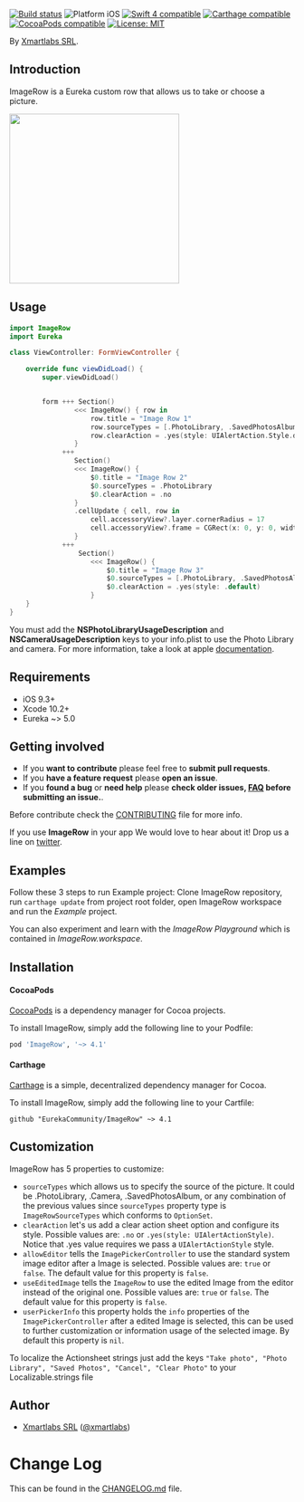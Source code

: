 <p align="left">
<a href="https://travis-ci.org/EurekaCommunity/ImageRow"><img src="https://travis-ci.org/EurekaCommunity/ImageRow.svg?branch=master" alt="Build status" /></a>
<img src="https://img.shields.io/badge/platform-iOS-blue.svg?style=flat" alt="Platform iOS" />
<a href="https://developer.apple.com/swift"><img src="https://img.shields.io/badge/swift5-compatible-4BC51D.svg?style=flat" alt="Swift 4 compatible" /></a>
<a href="https://github.com/Carthage/Carthage"><img src="https://img.shields.io/badge/Carthage-compatible-4BC51D.svg?style=flat" alt="Carthage compatible" /></a>
<a href="https://cocoapods.org/pods/ImageRow"><img src="https://img.shields.io/cocoapods/v/ImageRow.svg" alt="CocoaPods compatible" /></a>
<a href="https://raw.githubusercontent.com/EurekaCommunity/ImageRow/master/LICENSE"><img src="http://img.shields.io/badge/license-MIT-blue.svg?style=flat" alt="License: MIT" /></a>
</p>

By [Xmartlabs SRL](http://EurekaCommunity.com).

## Introduction

ImageRow is a Eureka custom row that allows us to take or choose a picture.

<img src="Example/ImageRow.gif" width="300"/>

## Usage

```swift
import ImageRow
import Eureka

class ViewController: FormViewController {

    override func viewDidLoad() {
        super.viewDidLoad()


        form +++ Section()
                <<< ImageRow() { row in
                    row.title = "Image Row 1"
                    row.sourceTypes = [.PhotoLibrary, .SavedPhotosAlbum]
                    row.clearAction = .yes(style: UIAlertAction.Style.destructive)
                }
             +++
                Section()
                <<< ImageRow() {
                    $0.title = "Image Row 2"
                    $0.sourceTypes = .PhotoLibrary
                    $0.clearAction = .no
                }
                .cellUpdate { cell, row in
                    cell.accessoryView?.layer.cornerRadius = 17
                    cell.accessoryView?.frame = CGRect(x: 0, y: 0, width: 34, height: 34)
                }
             +++
                 Section()
                    <<< ImageRow() {
                        $0.title = "Image Row 3"
                        $0.sourceTypes = [.PhotoLibrary, .SavedPhotosAlbum]
                        $0.clearAction = .yes(style: .default)
                    }
    }
}

```

You must add the **NSPhotoLibraryUsageDescription**  and **NSCameraUsageDescription** keys to your info.plist to use the Photo Library and camera. For more information, take a look at apple [documentation](https://developer.apple.com/library/content/documentation/General/Reference/InfoPlistKeyReference/Articles/CocoaKeys.html).

## Requirements

* iOS 9.3+
* Xcode 10.2+
* Eureka ~> 5.0

## Getting involved

* If you **want to contribute** please feel free to **submit pull requests**.
* If you **have a feature request** please **open an issue**.
* If you **found a bug** or **need help** please **check older issues, [FAQ](#faq) before submitting an issue.**.

Before contribute check the [CONTRIBUTING](https://github.com/EurekaCommunity/ImageRow/blob/master/CONTRIBUTING.md) file for more info.

If you use **ImageRow** in your app We would love to hear about it! Drop us a line on [twitter](https://twitter.com/xmartlabs).

## Examples

Follow these 3 steps to run Example project: Clone ImageRow repository, run `carthage update` from project root folder, open ImageRow workspace and run the *Example* project.

You can also experiment and learn with the *ImageRow Playground* which is contained in *ImageRow.workspace*.

## Installation

#### CocoaPods

[CocoaPods](https://cocoapods.org/) is a dependency manager for Cocoa projects.

To install ImageRow, simply add the following line to your Podfile:

```ruby
pod 'ImageRow', '~> 4.1'
```

#### Carthage

[Carthage](https://github.com/Carthage/Carthage) is a simple, decentralized dependency manager for Cocoa.

To install ImageRow, simply add the following line to your Cartfile:

```ogdl
github "EurekaCommunity/ImageRow" ~> 4.1
```

## Customization

ImageRow has 5 properties to customize:

* `sourceTypes` which allows us to specify the source of the picture. It could be .PhotoLibrary, .Camera, .SavedPhotosAlbum, or any combination of the previous values since `sourceTypes` property type is `ImageRowSourceTypes` which conforms to `OptionSet`.
* `clearAction` let's us add a clear action sheet option  and configure its style. Possible values are: `.no` or `.yes(style: UIAlertActionStyle)`. Notice that .yes value requires we pass a `UIAlertActionStyle` style.
* `allowEditor` tells the `ImagePickerController` to use the standard system image editor after a Image is selected. Possible values are: `true` or `false`. The default value for this property is `false`.
* `useEditedImage` tells the `ImageRow` to use the edited Image from the editor instead of the original one. Possible values are: `true` or `false`. The default value for this property is `false`.
* `userPickerInfo` this property holds the `info` properties of the `ImagePickerController` after a edited Image is selected, this can be used to further customization or information usage of the selected image. By default this property is `nil`.

To localize the Actionsheet strings just add the keys `"Take photo", "Photo Library", "Saved Photos", "Cancel", "Clear Photo"` to your Localizable.strings file

## Author

* [Xmartlabs SRL](https://github.com/xmartlabs) ([@xmartlabs](https://twitter.com/xmartlabs))

# Change Log

This can be found in the [CHANGELOG.md](CHANGELOG.md) file.
